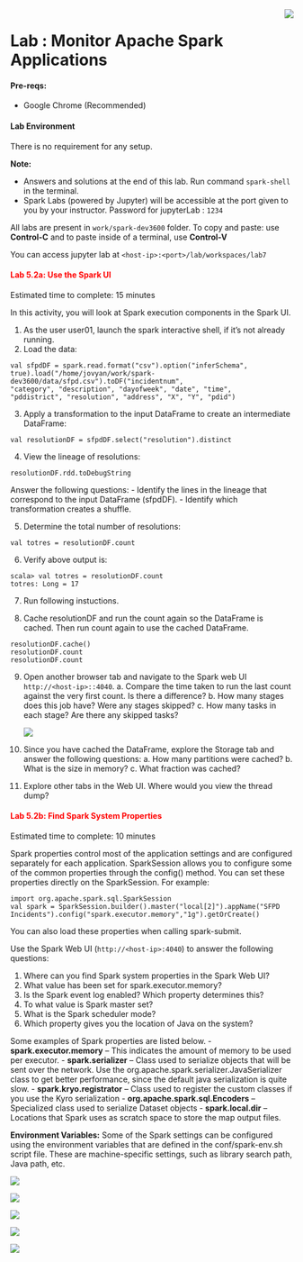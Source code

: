 <img align="right" src="../logo-small.png">

# Lab : Monitor Apache Spark Applications

#### Pre-reqs:
- Google Chrome (Recommended)

#### Lab Environment
There is no requirement for any setup.


**Note:** 
- Answers and solutions at the end of this lab. Run command `spark-shell` in the terminal.
- Spark Labs (powered by Jupyter) will be accessible at the port given to you by your instructor. Password for jupyterLab : `1234`

All labs are present in `work/spark-dev3600` folder. To copy and paste: use **Control-C** and to paste inside of a terminal, use **Control-V**

You can access jupyter lab at `<host-ip>:<port>/lab/workspaces/lab7`

<h4><span style="color:red;">Lab 5.2a: Use the Spark UI</span></h4>

Estimated time to complete: 15 minutes

In this activity, you will look at Spark execution components in the Spark UI.
1. As the user user01, launch the spark interactive shell, if it’s not already running.
2. Load the data:

```
val sfpdDF = spark.read.format("csv").option("inferSchema",
true).load("/home/jovyan/work/spark-dev3600/data/sfpd.csv").toDF("incidentnum",
"category", "description", "dayofweek", "date", "time",
"pddistrict", "resolution", "address", "X", "Y", "pdid")
```

3. Apply a transformation to the input DataFrame to create an intermediate DataFrame:

```
val resolutionDF = sfpdDF.select("resolution").distinct
```

4. View the lineage of resolutions:

```
resolutionDF.rdd.toDebugString
```

Answer the following questions:
    - Identify the lines in the lineage that correspond to the input DataFrame (sfpdDF).
    - Identify which transformation creates a shuffle.

5. Determine the total number of resolutions:

```
val totres = resolutionDF.count
```

6. Verify above output is: 

```
scala> val totres = resolutionDF.count
totres: Long = 17   
```

7. Run following instuctions.

8. Cache resolutionDF and run the count again so the DataFrame is cached. Then run count
again to use the cached DataFrame.

```
resolutionDF.cache()
resolutionDF.count
resolutionDF.count
```

9. Open another browser tab and navigate to the Spark web UI `http://<host-ip>::4040`.
    a. Compare the time taken to run the last count against the very first count. Is there a
    difference?
    b. How many stages does this job have? Were any stages skipped?
    c. How many tasks in each stage? Are there any skipped tasks?

    ![](../images/701.png)

10. Since you have cached the DataFrame, explore the Storage tab and answer the following
questions:
    a. How many partitions were cached?
    b. What is the size in memory?
    c. What fraction was cached?
11. Explore other tabs in the Web UI. Where would you view the thread dump?

<h4><span style="color:red;">Lab 5.2b: Find Spark System Properties</span></h4>

Estimated time to complete: 10 minutes

Spark properties control most of the application settings and are configured separately for each
application. SparkSession allows you to configure some of the common properties through the
config() method. You can set these properties directly on the SparkSession. For example:

```
import org.apache.spark.sql.SparkSession
val spark = SparkSession.builder().master("local[2]").appName("SFPD Incidents").config("spark.executor.memory","1g").getOrCreate()
```

You can also load these properties when calling spark-submit.

Use the Spark Web UI (`http://<host-ip>:4040`) to answer the following questions:
1. Where can you find Spark system properties in the Spark Web UI?
2. What value has been set for spark.executor.memory?
3. Is the Spark event log enabled? Which property determines this?
4. To what value is Spark master set?
5. What is the Spark scheduler mode?
6. Which property gives you the location of Java on the system?

Some examples of Spark properties are listed below.
    - **spark.executor.memory** – This indicates the amount of memory to be used per executor.
    - **spark.serializer** – Class used to serialize objects that will be sent over the network. Use the org.apache.spark.serializer.JavaSerializer class to get better performance, since
    the default java serialization is quite slow.
    - **spark.kryo.registrator** – Class used to register the custom classes if you use the Kyro
    serialization
    - **org.apache.spark.sql.Encoders** – Specialized class used to serialize Dataset objects
    - **spark.local.dir** – Locations that Spark uses as scratch space to store the map output files.

**Environment Variables:** Some of the Spark settings can be configured using the environment variables
that are defined in the conf/spark-env.sh script file. These are machine-specific settings, such as
library search path, Java path, etc.

![](../images/702.png)

![](../images/703.png)

![](../images/704.png)

![](../images/705.png)

![](../images/706.png)
